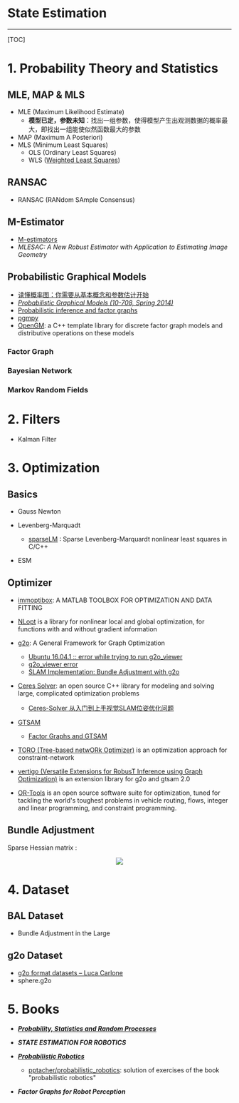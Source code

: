 # State Estimation

-----

[TOC]

# 1. Probability Theory and Statistics

## MLE, MAP & MLS

* MLE (Maximum Likelihood Estimate)
  - **模型已定，参数未知**：找出一组参数，使得模型产生出观测数据的概率最大，即找出一组能使似然函数最大的参数
* MAP (Maximum A Posteriori)
* MLS (Minimum Least Squares)
  - OLS (Ordinary Least Squares)
  - WLS ([Weighted Least Squares](https://www.itl.nist.gov/div898/handbook/pmd/section4/pmd432.htm))

## RANSAC

* RANSAC (RANdom SAmple Consensus)

## M-Estimator
* [M-estimators](http://www.statisticalconsultants.co.nz/blog/m-estimators.html)
* *MLESAC: A New Robust Estimator with Application to Estimating Image Geometry*

## Probabilistic Graphical Models

* [读懂概率图：你需要从基本概念和参数估计开始](https://www.jiqizhixin.com/articles/2017-11-29-3)
* *[Probabilistic Graphical Models (10-708, Spring 2014)](http://www.cs.cmu.edu/~epxing/Class/10708-14/lecture.html)*
* [Probabilistic inference and factor graphs](http://deepdive.stanford.edu/inference)
* [pgmpy](http://pgmpy.org/)
* [OpenGM](http://hciweb2.iwr.uni-heidelberg.de/opengm/): a C++ template library for discrete factor graph models and distributive operations on these models

### Factor Graph

### Bayesian Network

### Markov Random Fields

# 2. Filters

* Kalman Filter


# 3. Optimization

## Basics

* Gauss Newton
* Levenberg-Marquadt
  - [sparseLM](http://users.ics.forth.gr/~lourakis/sparseLM/) : Sparse Levenberg-Marquardt nonlinear least squares in C/C++

* ESM

## Optimizer

* [immoptibox](http://www2.imm.dtu.dk/projects/immoptibox/): A MATLAB TOOLBOX FOR OPTIMIZATION AND DATA FITTING

* [NLopt](https://nlopt.readthedocs.io) is a library for nonlinear local and global optimization, for functions with and without gradient information

* [g2o](https://openslam-org.github.io/g2o.html): A General Framework for Graph Optimization
  - [Ubuntu 16.04.1 :: error while trying to run g2o_viewer](https://github.com/RainerKuemmerle/g2o/issues/133#issuecomment-265894146)
  - [g2o_viewer error](https://github.com/rainerkuemmerle/g2o/issues/151#issuecomment-281599307)
  - [SLAM Implementation: Bundle Adjustment with g2o](https://fzheng.me/2016/03/15/g2o-demo/)

* [Ceres Solver](http://ceres-solver.org/): an open source C++ library for modeling and solving large, complicated optimization problems
  - [Ceres-Solver 从入门到上手视觉SLAM位姿优化问题](https://blog.csdn.net/u011178262/article/details/88774577)

* [GTSAM](https://gtsam.org/)
  - [Factor Graphs and GTSAM](https://gtsam.org/tutorials/intro.html)

* [TORO (Tree-based netwORk Optimizer)](https://openslam-org.github.io/toro.html) is an optimization approach for constraint-network

* [vertigo (Versatile Extensions for RobusT Inference using Graph Optimization)](https://github.com/christiankerl/vertigo/tree/master/trunk) is an extension library for g2o and gtsam 2.0

* [OR-Tools](https://developers.google.com/optimization/) is an open source software suite for optimization, tuned for tackling the world's toughest problems in vehicle routing, flows, integer and linear programming, and constraint programming.


## Bundle Adjustment

Sparse Hessian matrix :

<p align="center">
  <img src="images/mat_H.png"/>
</p>


# 4. Dataset

##  BAL Dataset

* Bundle Adjustment in the Large

##  g2o Dataset

* [g2o format datasets – Luca Carlone](https://lucacarlone.mit.edu/datasets/)
* sphere.g2o


# 5. Books

* ***[Probability, Statistics and Random Processes](https://www.probabilitycourse.com/)***

* ***STATE ESTIMATION FOR ROBOTICS***

* ***[Probabilistic Robotics](http://www.probabilistic-robotics.org/)***
  - [pptacher/probabilistic_robotics](https://github.com/pptacher/probabilistic_robotics): solution of exercises of the book "probabilistic robotics"

* ***Factor Graphs for Robot Perception***
